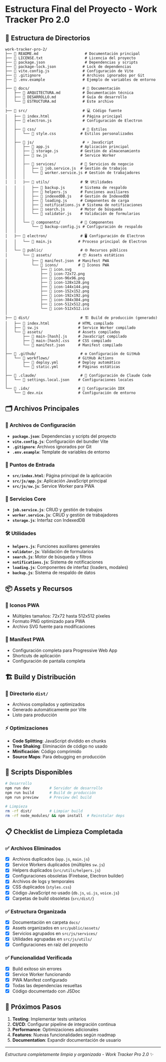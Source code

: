 # Estructura Final del Proyecto - Work Tracker Pro 2.0

## 📁 Estructura de Directorios

```
work-tracker-pro-2/
├── 📄 README.md                     # Documentación principal
├── 📄 LICENSE.txt                   # Licencia del proyecto
├── 📄 package.json                  # Dependencias y scripts
├── 📄 package-lock.json            # Lock de dependencias
├── 📄 vite.config.js               # Configuración de Vite
├── 📄 .gitignore                   # Archivos ignorados por Git
├── 📄 .env.example                 # Ejemplo de variables de entorno
│
├── 📂 docs/                        # 📖 Documentación
│   ├── 📄 ARQUITECTURA.md          # Documentación técnica
│   ├── 📄 DESARROLLO.md            # Guía de desarrollo
│   └── 📄 ESTRUCTURA.md            # Este archivo
│
├── 📂 src/                         # 💻 Código fuente
│   ├── 📄 index.html               # Página principal
│   ├── 📄 electron.js              # Configuración de Electron
│   │
│   ├── 📂 css/                     # 🎨 Estilos
│   │   └── 📄 style.css           # Estilos personalizados
│   │
│   ├── 📂 js/                      # ⚡ JavaScript
│   │   ├── 📄 app.js              # Aplicación principal
│   │   ├── 📄 storage.js          # Gestión de almacenamiento
│   │   ├── 📄 sw.js               # Service Worker
│   │   │
│   │   ├── 📂 services/           # 🔧 Servicios de negocio
│   │   │   ├── 📄 job.service.js  # Gestión de trabajos
│   │   │   └── 📄 worker.service.js # Gestión de trabajadores
│   │   │
│   │   ├── 📂 utils/              # 🛠️ Utilidades
│   │   │   ├── 📄 backup.js       # Sistema de respaldo
│   │   │   ├── 📄 helpers.js      # Funciones auxiliares
│   │   │   ├── 📄 indexedDB.js    # Gestión de IndexedDB
│   │   │   ├── 📄 loading.js      # Componentes de carga
│   │   │   ├── 📄 notifications.js # Sistema de notificaciones
│   │   │   ├── 📄 search.js       # Motor de búsqueda
│   │   │   └── 📄 validator.js    # Validación de formularios
│   │   │
│   │   └── 📂 components/         # 🧩 Componentes
│   │       └── 📄 backup-config.js # Configuración de respaldo
│   │
│   ├── 📂 electron/               # 🖥️ Configuración de Electron
│   │   └── 📄 main.js            # Proceso principal de Electron
│   │
│   └── 📂 public/                 # 🌐 Recursos públicos
│       └── 📂 assets/            # 📦 Assets estáticos
│           ├── 📄 manifest.json  # Manifest PWA
│           └── 📂 icons/         # 🎨 Iconos PWA
│               ├── 📄 icon.svg
│               ├── 📄 icon-72x72.png
│               ├── 📄 icon-96x96.png
│               ├── 📄 icon-128x128.png
│               ├── 📄 icon-144x144.png
│               ├── 📄 icon-152x152.png
│               ├── 📄 icon-192x192.png
│               ├── 📄 icon-384x384.png
│               ├── 📄 icon-512x512.png
│               └── 📄 icon-512x512.ico
│
├── 📂 dist/                       # 🏗️ Build de producción (generado)
│   ├── 📄 index.html             # HTML compilado
│   ├── 📄 sw.js                  # Service Worker compilado
│   └── 📂 assets/                # Assets compilados
│       ├── 📄 main-[hash].js     # JavaScript compilado
│       ├── 📄 main-[hash].css    # CSS compilado
│       └── 📄 manifest.json      # Manifest compilado
│
├── 📂 .github/                    # ⚙️ Configuración de GitHub
│   └── 📂 workflows/             # GitHub Actions
│       ├── 📄 deploy.yml         # Deploy automático
│       └── 📄 static.yml         # Páginas estáticas
│
├── 📂 .claude/                    # 🤖 Configuración de Claude Code
│   └── 📄 settings.local.json    # Configuraciones locales
│
└── 📂 .idx/                      # 🔧 Configuración IDX
    └── 📄 dev.nix                # Configuración de entorno
```

## 🗂️ Archivos Principales

### 📄 Archivos de Configuración
- **`package.json`**: Dependencias y scripts del proyecto
- **`vite.config.js`**: Configuración del bundler Vite
- **`.gitignore`**: Archivos ignorados por Git
- **`.env.example`**: Template de variables de entorno

### 🚀 Puntos de Entrada
- **`src/index.html`**: Página principal de la aplicación
- **`src/js/app.js`**: Aplicación JavaScript principal
- **`src/js/sw.js`**: Service Worker para PWA

### 🔧 Servicios Core
- **`job.service.js`**: CRUD y gestión de trabajos
- **`worker.service.js`**: CRUD y gestión de trabajadores
- **`storage.js`**: Interfaz con IndexedDB

### 🛠️ Utilidades
- **`helpers.js`**: Funciones auxiliares generales
- **`validator.js`**: Validación de formularios
- **`search.js`**: Motor de búsqueda y filtros
- **`notifications.js`**: Sistema de notificaciones
- **`loading.js`**: Componentes de interfaz (loaders, modales)
- **`backup.js`**: Sistema de respaldo de datos

## 📦 Assets y Recursos

### 🎨 Iconos PWA
- Múltiples tamaños: 72x72 hasta 512x512 píxeles
- Formato PNG optimizado para PWA
- Archivo SVG fuente para modificaciones

### 📱 Manifest PWA
- Configuración completa para Progressive Web App
- Shortcuts de aplicación
- Configuración de pantalla completa

## 🏗️ Build y Distribución

### 📂 Directorio `dist/`
- Archivos compilados y optimizados
- Generado automáticamente por Vite
- Listo para producción

### ⚡ Optimizaciones
- **Code Splitting**: JavaScript dividido en chunks
- **Tree Shaking**: Eliminación de código no usado
- **Minificación**: Código comprimido
- **Source Maps**: Para debugging en producción

## 🔄 Scripts Disponibles

```bash
# Desarrollo
npm run dev         # Servidor de desarrollo
npm run build       # Build de producción
npm run preview     # Preview del build

# Limpieza
rm -rf dist/        # Limpiar build
rm -rf node_modules/ && npm install  # Reinstalar deps
```

## 📋 Checklist de Limpieza Completada

### ✅ Archivos Eliminados
- [x] Archivos duplicados (`app.js`, `main.js`)
- [x] Service Workers duplicados (múltiples `sw.js`)
- [x] Helpers duplicados (`src/utils/helpers.js`)
- [x] Configuraciones obsoletas (Firebase, Electron builder)
- [x] Archivos de logs y temporales
- [x] CSS duplicados (`styles.css`)
- [x] Código JavaScript no usado (`db.js`, `ui.js`, `voice.js`)
- [x] Carpetas de build obsoletas (`src/dist/`)

### ✅ Estructura Organizada
- [x] Documentación en carpeta `docs/`
- [x] Assets organizados en `src/public/assets/`
- [x] Servicios agrupados en `src/js/services/`
- [x] Utilidades agrupadas en `src/js/utils/`
- [x] Configuraciones en raíz del proyecto

### ✅ Funcionalidad Verificada
- [x] Build exitoso sin errores
- [x] Service Worker funcionando
- [x] PWA Manifest configurado
- [x] Todas las dependencias resueltas
- [x] Código documentado con JSDoc

## 🎯 Próximos Pasos

1. **Testing**: Implementar tests unitarios
2. **CI/CD**: Configurar pipeline de integración continua
3. **Performance**: Optimizaciones adicionales
4. **Features**: Nuevas funcionalidades según roadmap
5. **Documentation**: Expandir documentación de usuario

---

*Estructura completamente limpia y organizada - Work Tracker Pro 2.0* ✨